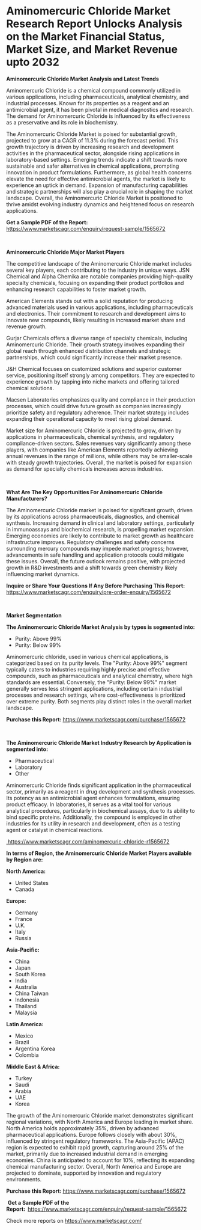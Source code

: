 <p><h1>Aminomercuric Chloride Market Research Report Unlocks Analysis on the Market Financial Status, Market Size, and Market Revenue upto 2032</h1></p><p><strong>Aminomercuric Chloride Market Analysis and Latest Trends</strong></p>
<p><p>Aminomercuric Chloride is a chemical compound commonly utilized in various applications, including pharmaceuticals, analytical chemistry, and industrial processes. Known for its properties as a reagent and an antimicrobial agent, it has been pivotal in medical diagnostics and research. The demand for Aminomercuric Chloride is influenced by its effectiveness as a preservative and its role in biochemistry.</p><p>The Aminomercuric Chloride Market is poised for substantial growth, projected to grow at a CAGR of 11.3% during the forecast period. This growth trajectory is driven by increasing research and development activities in the pharmaceutical sector, alongside rising applications in laboratory-based settings. Emerging trends indicate a shift towards more sustainable and safer alternatives in chemical applications, prompting innovation in product formulations. Furthermore, as global health concerns elevate the need for effective antimicrobial agents, the market is likely to experience an uptick in demand. Expansion of manufacturing capabilities and strategic partnerships will also play a crucial role in shaping the market landscape. Overall, the Aminomercuric Chloride Market is positioned to thrive amidst evolving industry dynamics and heightened focus on research applications.</p></p>
<p><strong>Get a Sample PDF of the Report:&nbsp;</strong> <a href="https://www.marketscagr.com/enquiry/request-sample/1565672?utm_campaign=2454&utm_medium=2&utm_source=Github&utm_content=ia&utm_term=02042025&utm_id=aminomercuric-chloride">https://www.marketscagr.com/enquiry/request-sample/1565672</a></p>
<p>&nbsp;</p>
<p><strong>Aminomercuric Chloride Major Market Players</strong></p>
<p><p>The competitive landscape of the Aminomercuric Chloride market includes several key players, each contributing to the industry in unique ways. JSN Chemical and Alpha Chemika are notable companies providing high-quality specialty chemicals, focusing on expanding their product portfolios and enhancing research capabilities to foster market growth.</p><p>American Elements stands out with a solid reputation for producing advanced materials used in various applications, including pharmaceuticals and electronics. Their commitment to research and development aims to innovate new compounds, likely resulting in increased market share and revenue growth.</p><p>Gurjar Chemicals offers a diverse range of specialty chemicals, including Aminomercuric Chloride. Their growth strategy involves expanding their global reach through enhanced distribution channels and strategic partnerships, which could significantly increase their market presence.</p><p>J&H Chemical focuses on customized solutions and superior customer service, positioning itself strongly among competitors. They are expected to experience growth by tapping into niche markets and offering tailored chemical solutions.</p><p>Macsen Laboratories emphasizes quality and compliance in their production processes, which could drive future growth as companies increasingly prioritize safety and regulatory adherence. Their market strategy includes expanding their operational capacity to meet rising global demand.</p><p>Market size for Aminomercuric Chloride is projected to grow, driven by applications in pharmaceuticals, chemical synthesis, and regulatory compliance-driven sectors. Sales revenues vary significantly among these players, with companies like American Elements reportedly achieving annual revenues in the range of millions, while others may be smaller-scale with steady growth trajectories. Overall, the market is poised for expansion as demand for specialty chemicals increases across industries.</p></p>
<p>&nbsp;</p>
<p><strong>What Are The Key Opportunities For Aminomercuric Chloride Manufacturers?</strong></p>
<p><p>The Aminomercuric Chloride market is poised for significant growth, driven by its applications across pharmaceuticals, diagnostics, and chemical synthesis. Increasing demand in clinical and laboratory settings, particularly in immunoassays and biochemical research, is propelling market expansion. Emerging economies are likely to contribute to market growth as healthcare infrastructure improves. Regulatory challenges and safety concerns surrounding mercury compounds may impede market progress; however, advancements in safe handling and application protocols could mitigate these issues. Overall, the future outlook remains positive, with projected growth in R&D investments and a shift towards green chemistry likely influencing market dynamics.</p></p>
<p><strong>Inquire or Share Your Questions If Any Before Purchasing This Report:</strong> <a href="https://www.marketscagr.com/enquiry/pre-order-enquiry/1565672?utm_campaign=2454&utm_medium=2&utm_source=Github&utm_content=ia&utm_term=02042025&utm_id=aminomercuric-chloride">https://www.marketscagr.com/enquiry/pre-order-enquiry/1565672</a></p>
<p>&nbsp;</p>
<p><strong>Market Segmentation</strong></p>
<p><strong>The Aminomercuric Chloride Market Analysis by types is segmented into:</strong></p>
<p><ul><li>Purity: Above 99%</li><li>Purity: Below 99%</li></ul></p>
<p><p>Aminomercuric chloride, used in various chemical applications, is categorized based on its purity levels. The "Purity: Above 99%" segment typically caters to industries requiring highly precise and effective compounds, such as pharmaceuticals and analytical chemistry, where high standards are essential. Conversely, the "Purity: Below 99%" market generally serves less stringent applications, including certain industrial processes and research settings, where cost-effectiveness is prioritized over extreme purity. Both segments play distinct roles in the overall market landscape.</p></p>
<p><strong>Purchase this Report:&nbsp;</strong><a href="https://www.marketscagr.com/purchase/1565672?utm_campaign=2454&utm_medium=2&utm_source=Github&utm_content=ia&utm_term=02042025&utm_id=aminomercuric-chloride">https://www.marketscagr.com/purchase/1565672</a></p>
<p>&nbsp;</p>
<p><strong>The Aminomercuric Chloride Market Industry Research by Application is segmented into:</strong></p>
<p><ul><li>Pharmaceutical</li><li>Laboratory</li><li>Other</li></ul></p>
<p><p>Aminomercuric Chloride finds significant application in the pharmaceutical sector, primarily as a reagent in drug development and synthesis processes. Its potency as an antimicrobial agent enhances formulations, ensuring product efficacy. In laboratories, it serves as a vital tool for various analytical procedures, particularly in biochemical assays, due to its ability to bind specific proteins. Additionally, the compound is employed in other industries for its utility in research and development, often as a testing agent or catalyst in chemical reactions.</p></p>
<p><a href="https://www.marketscagr.com/aminomercuric-chloride-r1565672?utm_campaign=2454&utm_medium=2&utm_source=Github&utm_content=ia&utm_term=02042025&utm_id=aminomercuric-chloride">&nbsp;https://www.marketscagr.com/aminomercuric-chloride-r1565672</a></p>
<p><strong>In terms of Region, the Aminomercuric Chloride Market Players available by Region are:</strong></p>
<p>
    <p> <strong> North America: </strong>
        <ul>
            <li>United States</li>
            <li>Canada</li>
        </ul>
        </p> 
    <p> <strong> Europe: </strong>
        <ul>
            <li>Germany</li>
            <li>France</li>
            <li>U.K.</li>
            <li>Italy</li>
            <li>Russia</li>
        </ul>
        </p> 
    <p> <strong> Asia-Pacific: </strong>
        <ul>
            <li>China</li>
            <li>Japan</li>
            <li>South Korea</li>
            <li>India</li>
            <li>Australia</li>
            <li>China Taiwan</li>
            <li>Indonesia</li>
            <li>Thailand</li>
            <li>Malaysia</li>
        </ul>
        </p> 
    <p> <strong> Latin America: </strong>
        <ul>
            <li>Mexico</li>
            <li>Brazil</li>
            <li>Argentina Korea</li>
            <li>Colombia</li>
        </ul>
        </p> 
    <p> <strong> Middle East & Africa: </strong>
        <ul>
            <li>Turkey</li>
            <li>Saudi</li>
            <li>Arabia</li>
            <li>UAE</li>
            <li>Korea</li>
        </ul>
    </p>
    </p>
<p><p>The growth of the Aminomercuric Chloride market demonstrates significant regional variations, with North America and Europe leading in market share. North America holds approximately 35%, driven by advanced pharmaceutical applications. Europe follows closely with about 30%, influenced by stringent regulatory frameworks. The Asia-Pacific (APAC) region is expected to exhibit rapid growth, capturing around 25% of the market, primarily due to increased industrial demand in emerging economies. China is anticipated to account for 10%, reflecting its expanding chemical manufacturing sector. Overall, North America and Europe are projected to dominate, supported by innovation and regulatory environments.</p></p>
<p><strong>Purchase this Report: </strong><a href="https://www.marketscagr.com/purchase/1565672?utm_campaign=2454&utm_medium=2&utm_source=Github&utm_content=ia&utm_term=02042025&utm_id=aminomercuric-chloride">https://www.marketscagr.com/purchase/1565672</a></p>
<p>&nbsp;<strong>Get a Sample PDF of the Report:&nbsp;&nbsp;</strong><a href="https://www.marketscagr.com/enquiry/request-sample/1565672?utm_campaign=2454&utm_medium=2&utm_source=Github&utm_content=ia&utm_term=02042025&utm_id=aminomercuric-chloride">https://www.marketscagr.com/enquiry/request-sample/1565672</a></p>
<p><strong></strong></p>
<p>Check more reports on <a href="https://www.marketscagr.com/?utm_campaign=2454&utm_medium=2&utm_source=Github&utm_content=ia&utm_term=02042025&utm_id=aminomercuric-chloride">https://www.marketscagr.com/</a></p>